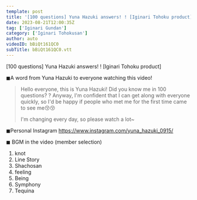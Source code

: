 ```yaml
---
template: post
title: '[100 questions] Yuna Hazuki answers! ! [Iginari Tohoku product]'
date: 2023-08-21T12:00:35Z
tag: ['Iginari Gundan']
category: ['Iginari Tohokusan']
author: auto 
videoID: bBiQt161QC0
subTitle: bBiQt161QC0.vtt
---
```

[100 questions] Yuna Hazuki answers! ! [Iginari Tohoku product]

◼︎A word from Yuna Hazuki to everyone watching this video!

> Hello everyone, this is Yuna Hazuki! Did you know me in 100 questions? ? Anyway, I'm confident that I can get along with everyone quickly, so I'd be happy if people who met me for the first time came to see me😚😚
> 
> I'm changing every day, so please watch a lot~

◼︎Personal Instagram
https://www.instagram.com/yuna_hazuki_0915/

◼︎ BGM in the video (member selection)

1. knot
2. Line Story
3. Shachosan
4. feeling
5. Being
6. Symphony
7. Tequina


